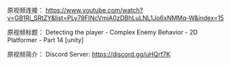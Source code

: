 原视频连接：
https://www.youtube.com/watch?v=GB1Ri_SRtZY&list=PLy78FINcVmjA0zDBhLuLNL1Jo6xNMMq-W&index=15

原视频标题：
Detecting the player - Complex Enemy Behavior - 2D Platformer - Part 14 [unity]

原视频简介：
Discord Server:
https://discord.gg/uHQrf7K
